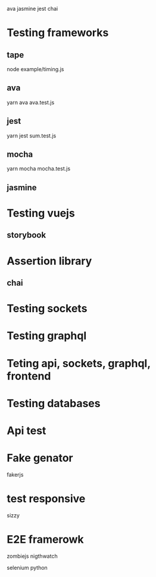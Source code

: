 ava
jasmine
jest
chai



# Testing frameworks

## tape
node example/timing.js

## ava
yarn ava ava.test.js

## jest
yarn jest sum.test.js


## mocha
yarn mocha mocha.test.js


## jasmine


# Testing vuejs

## storybook

# Assertion library

## chai

# Testing sockets

# Testing graphql

# Teting api, sockets, graphql, frontend

# Testing databases

# Api test

# Fake genator
fakerjs

# test responsive
sizzy

# E2E framerowk
zombiejs
nigthwatch

selenium python
